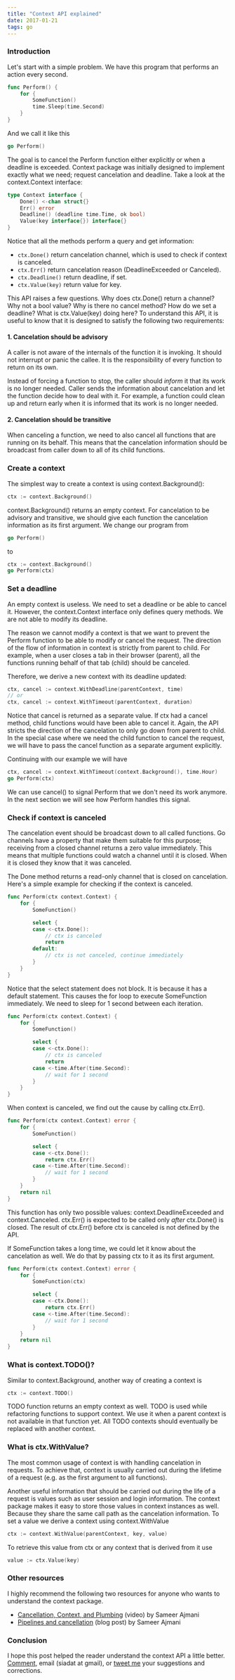 ```yaml
---
title: "Context API explained"
date: 2017-01-21
tags: go
---
```


### Introduction

Let's start with a simple problem.
We have this program that performs an action every second.

```go
func Perform() {
    for {
        SomeFunction()
        time.Sleep(time.Second)
    }
}
```

And we call it like this

```go
go Perform()
```

The goal is to cancel the Perform function either explicitly or when a deadline is exceeded.
Context package was initially designed to implement exactly what we need; request cancelation and deadline.
Take a look at the context.Context interface:

```go
type Context interface {
    Done() <-chan struct{}
    Err() error
    Deadline() (deadline time.Time, ok bool)
    Value(key interface{}) interface{}
}
```

Notice that all the methods perform a query and get information:

- `ctx.Done()` return cancelation channel, which is used to check if context is canceled.
- `ctx.Err()` return cancelation reason (DeadlineExceeded or Canceled).
- `ctx.Deadline()` return deadline, if set.
- `ctx.Value(key)` return value for key.

This API raises a few questions.
Why does ctx.Done() return a channel? Why not a bool value?
Why is there no cancel method? How do we set a deadline?
What is ctx.Value(key) doing here?
To understand this API,
it is useful to know that it is designed to satisfy the following two requirements:

#### 1. Cancelation should be advisory

<!--
Starting a goroutine is easy. Simply insert "go" before a function call.
However, stopping a running goroutine is not as easy.
-->

A caller is not aware of the internals of the function it is invoking.
It should not interrupt or panic the callee.
It is the responsibility of every function to return on its own.

Instead of forcing a function to stop, the caller should *inform* it that its work is no longer needed.
Caller sends the information about cancelation and let the function decide how to deal with it.
For example, a function could clean up and return early
when it is informed that its work is no longer needed.

#### 2. Cancelation should be transitive

When canceling a function,
we need to also cancel all functions that are running on its behalf.
This means that the cancelation information
should be broadcast from caller down to all of its child functions.

### Create a context

The simplest way to create a context is using context.Background():

```go
ctx := context.Background()
```

context.Background() returns an empty context.
For cancelation to be advisory and transitive,
we should give each function the cancelation information as its first argument.
We change our program from

```go
go Perform()
```

to

```go
ctx := context.Background()
go Perform(ctx)
```

### Set a deadline

An empty context is useless.
We need to set a deadline or be able to cancel it.
However, the context.Context interface only defines query methods.
We are not able to modify its deadline.

The reason we cannot modify a context is that we want to prevent the Perform function to be able to modify or cancel the request.
The direction of the flow of information in context is strictly from parent to child.
For example, when a user closes a tab in their browser (parent), all the functions running behalf of that tab (child) should be canceled.

Therefore, we derive a new context with its deadline updated:

```go
ctx, cancel := context.WithDeadline(parentContext, time)
// or
ctx, cancel := context.WithTimeout(parentContext, duration)
```

Notice that cancel is returned as a separate value.
If ctx had a cancel method, child functions would have been able to cancel it.
Again, the API stricts the direction of the cancelation to only go down from parent to child.
In the special case where we need the child function to cancel the request, we will have to pass the cancel function as a separate argument explicitly.

Continuing with our example we will have

```go
ctx, cancel := context.WithTimeout(context.Background(), time.Hour)
go Perform(ctx)
```

We can use cancel() to signal Perform that we don't need its work anymore.
In the next section we will see how Perform handles this signal.

### Check if context is canceled

The cancelation event should be broadcast down to all called functions.
Go channels have a property that make them suitable for this purpose;
receiving from a closed channel returns a zero value immediately.
This means that multiple functions could watch a channel until it is closed.
When it is closed they know that it was canceled.

The Done method returns a read-only channel that is closed on cancelation.
Here's a simple example for checking if the context is canceled.

```go
func Perform(ctx context.Context) {
    for {
        SomeFunction()

        select {
        case <-ctx.Done():
            // ctx is canceled
            return
        default:
            // ctx is not canceled, continue immediately
        }
    }
}
```

Notice that the select statement does not block.
It is because it has a default statement.
This causes the for loop to execute SomeFunction immediately.
We need to sleep for 1 second between each iteration.

```go
func Perform(ctx context.Context) {
    for {
        SomeFunction()

        select {
        case <-ctx.Done():
            // ctx is canceled
            return
        case <-time.After(time.Second):
            // wait for 1 second
        }
    }
}
```

When context is canceled, we find out the cause by calling ctx.Err().

```go
func Perform(ctx context.Context) error {
    for {
        SomeFunction()

        select {
        case <-ctx.Done():
            return ctx.Err()
        case <-time.After(time.Second):
            // wait for 1 second
        }
    }
    return nil
}
```

This function has only two possible values:
context.DeadlineExceeded and context.Canceled.
ctx.Err() is expected to be called only *after* ctx.Done() is closed.
The result of ctx.Err() before ctx is canceled is not defined by the API.

If SomeFunction takes a long time, we could let it know about the cancelation as well.
We do that by passing ctx to it as its first argument.

```go
func Perform(ctx context.Context) error {
    for {
        SomeFunction(ctx)

        select {
        case <-ctx.Done():
            return ctx.Err()
        case <-time.After(time.Second):
            // wait for 1 second
        }
    }
    return nil
}
```

### What is context.TODO()?
Similar to context.Background, another way of creating a context is
```go
ctx := context.TODO()
```
TODO function returns an empty context as well.
TODO is used while refactoring functions to support context.
We use it when a parent context is not available in that function yet.
All TODO contexts should eventually be replaced with another context.

### What is ctx.WithValue?
The most common usage of context is with handling cancelation in requests.
To achieve that, context is usually carried out during the lifetime of a request (e.g. as the first argument to all functions).

Another useful information that should be carried out during the life of a request is values such as user session and login information.
The context package makes it easy to store those values in context instances as well.
Because they share the same call path as the cancelation information.
To set a value we derive a context using context.WithValue

```go
ctx := context.WithValue(parentContext, key, value)
```

To retrieve this value from ctx or any context that is derived from it use

```go
value := ctx.Value(key)
```

### Other resources

I highly recommend the following two resources
for anyone who wants to understand the context package.

- [Cancellation, Context, and Plumbing](https://vimeo.com/115309491) (video) by Sameer Ajmani
- [Pipelines and cancellation](https://blog.golang.org/pipelines) (blog post) by Sameer Ajmani

### Conclusion

I hope this post helped the reader understand the context API a little better.
[Comment](https://www.reddit.com/r/golang/comments/5p7qnb/context_api_explained/),
email (siadat at gmail),
or [tweet me](https://twitter.com/sinasiadat) your suggestions and corrections.
